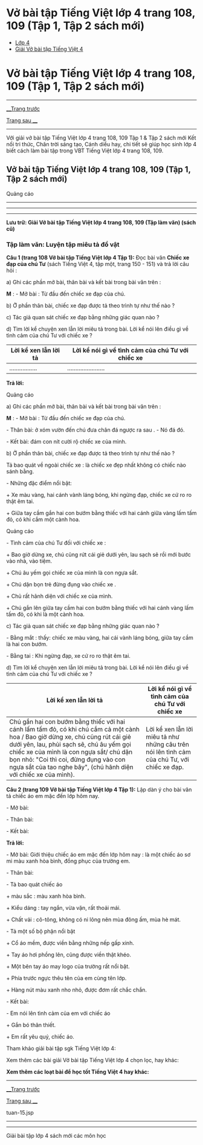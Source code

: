 # Vở bài tập Tiếng Việt lớp 4 trang 108, 109 (Tập 1, Tập 2 sách mới)

  * [Lớp 4](https://vietjack.com/series/lop-4.jsp)
  * [Giải Vở bài tập Tiếng Việt 4](https://vietjack.com/giai-vo-bai-tap-tieng-viet-4/index.jsp)



# Vở bài tập Tiếng Việt lớp 4 trang 108, 109 (Tập 1, Tập 2 sách mới)

* * *

[__Trang trước](https://vietjack.com/giai-vo-bai-tap-tieng-viet-4/tuan-15.jsp)

[Trang sau __](https://vietjack.com/giai-vo-bai-tap-tieng-viet-4/tuan-15.jsp)

* * *

Với giải vở bài tập Tiếng Việt lớp 4 trang 108, 109 Tập 1 & Tập 2 sách mới Kết nối tri thức, Chân trời sáng tạo, Cánh diều hay, chi tiết sẽ giúp học sinh lớp 4 biết cách làm bài tập trong VBT Tiếng Việt lớp 4 trang 108, 109.

## Vở bài tập Tiếng Việt lớp 4 trang 108, 109 (Tập 1, Tập 2 sách mới)

Quảng cáo

* * *

* * *

* * *

**Lưu trữ: Giải Vở bài tập Tiếng Việt lớp 4 trang 108, 109 (Tập làm văn) (sách cũ)**

### **Tập làm văn: Luyện tập miêu tả đồ vật**

**Câu 1 (trang 108 Vở bài tập Tiếng Việt lớp 4 Tập 1):** Đọc bài văn **Chiếc xe đạp của chú Tư** (sách Tiếng Việt 4, tập một, trang 150 - 151) và trả lời câu hỏi :

a) Ghi các phần mở bài, thân bài và kết bài trong bài văn trên :

**M** : - Mở bài : Từ đầu đến chiếc xe đạp của chú.

b) Ở phần thân bài, chiếc xe đạp được tả theo trình tự như thế nào ?

c) Tác giả quan sát chiếc xe đạp bằng những giác quan nào ?

d) Tìm lời kể chuyện xen lẫn lời miêu tả trong bài. Lời kể nói lên điều gì về tình cảm của chú Tư với chiếc xe ?

Lời kể xen lẫn lời tả| Lời kể nói gì về tình cảm của chú Tư với chiếc xe   
---|---  
................. | .......................   
  
**Trả lời:**

Quảng cáo

a) Ghi các phần mở bài, thân bài và kết bài trong bài văn trên :

**M** : - Mở bài : Từ đầu đến chiếc xe đạp của chú.

\- Thân bài: ở xóm vườn đến chú đưa chân đá ngược ra sau . - Nó đá đó.

\- Kết bài: đám con nít cười rộ chiếc xe của mình.

b) Ở phần thân bài, chiếc xe đạp được tả theo trình tự như thế nào ?

Tả bao quát về ngoài chiếc xe : là chiếc xe đẹp nhất không có chiếc nào sánh bằng.

\- Những đặc điểm nổi bật:

\+ Xe màu vàng, hai cánh vành láng bóng, khi ngừng đạp, chiếc xe cứ ro ro thật êm tai.

\+ Giữa tay cầm gắn hai con bướm bằng thiếc với hai cánh giữa vàng lấm tấm đỏ, có khi cắm một cành hoa.

Quảng cáo

\- Tình cảm của chú Tư đối với chiếc xe :

\+ Bao giờ dừng xe, chú cũng rứt cái giẻ dưới yên, lau sạch sẽ rồi mới bước vào nhà, vào tiệm.

\+ Chú âu yếm gọi chiếc xe của mình là con ngựa sắt.

\+ Chú dặn bọn trẻ đừng đụng vào chiếc xe .

\+ Chủ rất hãnh diện với chiếc xe của mình.

\+ Chú gắn lên giữa tay cầm hai con bướm bằng thiếc với hai cánh vàng lấm tấm đỏ, có khi là một cành hoa.

c) Tác giả quan sát chiếc xe đạp bằng những giác quan nào ?

\- Bằng mắt : thấy: chiếc xe màu vàng, hai cái vành láng bóng, giữa tay cầm là hai con bướm.

\- Bằng tai : Khi ngừng đạp, xe cứ ro ro thật êm tai.

d) Tìm lời kể chuyện xen lẫn lời miêu tả trong bài. Lời kể nói lên điều gì về tình cảm của chú Tư với chiếc xe ?

Lời kể xen lẫn lời tả| Lời kể nói gì về tình cảm của chú Tư với chiếc xe   
---|---  
Chú gắn hai con bướm bằng thiếc với hai cánh lấm tấm đỏ, có khi chú cắm cả một cành hoa / Bao giờ dừng xe, chú cũng rút cái giẻ dưới yên, lau, phủi sạch sẽ, chú âu yếm gọi chiếc xe của mình là con ngựa sắt/ chú dặn bọn nhỏ: "Coi thì coi, đừng đụng vào con ngựa sắt của tao nghe bây", (chú hãnh diện với chiếc xe của mình).|  Lời kể xen lẫn lời miêu tả như những câu trên nói lên tình cảm của chú Tư, với chiếc xe đạp.  
  
**Câu 2 (trang 109 Vở bài tập Tiếng Việt lớp 4 Tập 1):** Lập dàn ý cho bài văn tả chiếc áo em mặc đến lớp hôm nay.

\- Mở bài: 

\- Thân bài: 

\- Kết bài: 

**Trả lời:**

\- Mở bài: Giới thiệu chiếc áo em mặc đến lớp hôm nay : là một chiếc áo sơ mi màu xanh hòa bình, đồng phục của trường em.

\- Thân bài: 

\- Tả bao quát chiếc áo

\+ màu sắc : màu xanh hòa bình.

\+ Kiểu dáng : tay ngắn, vừa vặn, rất thoải mái.

\+ Chất vải : cô-tông, không có ni lông nên mùa đông ấm, mùa hè mát.

\- Tả một số bộ phận nổi bật

\+ Cổ áo mềm, được viền bằng những nếp gấp xinh.

\+ Tay áo hơi phồng lên, cũng được viền thật khéo.

\+ Một bên tay áo may logo của trường rất nổi bật.

\+ Phía trước ngực thêu tên của em cùng tên lớp.

\+ Hàng nút màu xanh nho nhỏ, được đơm rất chắc chắn. 

\- Kết bài: 

\- Em nói lên tình cảm của em với chiếc áo

\+ Gắn bó thân thiết.

\+ Em rất yêu quý, chiếc áo. 

Tham khảo giải bài tập sgk Tiếng Việt lớp 4:

Xem thêm các bài giải Vở bài tập Tiếng Việt lớp 4 chọn lọc, hay khác:

**Xem thêm các loạt bài để học tốt Tiếng Việt 4 hay khác:**

* * *

[__Trang trước](https://vietjack.com/giai-vo-bai-tap-tieng-viet-4/tuan-15.jsp)

[Trang sau __](https://vietjack.com/giai-vo-bai-tap-tieng-viet-4/tuan-15.jsp)

tuan-15.jsp

* * *

* * *

Giải bài tập lớp 4 sách mới các môn học
